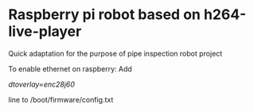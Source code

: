 # Raspberry pi robot based on h264-live-player
Quick adaptation for the purpose of pipe inspection robot project

To enable ethernet on raspberry: Add

*dtoverlay=enc28j60*

line to /boot/firmware/config.txt
